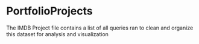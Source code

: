 # PortfolioProjects
The IMDB Project file contains a list of all queries ran to clean and organize this dataset for analysis and visualization
